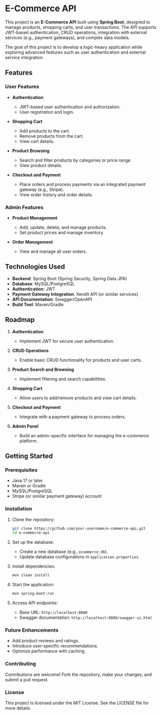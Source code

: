 # E-Commerce API  

This project is an **E-Commerce API** built using **Spring Boot**, designed to manage products, shopping carts, and user transactions. The API supports JWT-based authentication, CRUD operations, integration with external services (e.g., payment gateways), and complex data models.  

The goal of this project is to develop a logic-heavy application while exploring advanced features such as user authentication and external service integration.  

## Features  

### User Features  

- **Authentication**  
  - JWT-based user authentication and authorization.  
  - User registration and login.  

- **Shopping Cart**  
  - Add products to the cart.  
  - Remove products from the cart.  
  - View cart details.  

- **Product Browsing**  
  - Search and filter products by categories or price range.  
  - View product details.  

- **Checkout and Payment**  
  - Place orders and process payments via an integrated payment gateway (e.g., Stripe).  
  - View order history and order details.  

### Admin Features  

- **Product Management**  
  - Add, update, delete, and manage products.  
  - Set product prices and manage inventory.  

- **Order Management**  
  - View and manage all user orders.  

## Technologies Used  

- **Backend**: Spring Boot (Spring Security, Spring Data JPA)  
- **Database**: MySQL/PostgreSQL  
- **Authentication**: JWT  
- **Payment Gateway Integration**: Xendit API (or similar services)  
- **API Documentation**: Swagger/OpenAPI  
- **Build Tool**: Maven/Gradle  

## Roadmap  

1. **Authentication**  
   - Implement JWT for secure user authentication.  

2. **CRUD Operations**  
   - Enable basic CRUD functionality for products and user carts.  

3. **Product Search and Browsing**  
   - Implement filtering and search capabilities.  

4. **Shopping Cart**  
   - Allow users to add/remove products and view cart details.  

5. **Checkout and Payment**  
   - Integrate with a payment gateway to process orders.  

6. **Admin Panel**  
   - Build an admin-specific interface for managing the e-commerce platform.  

## Getting Started  

### Prerequisites  

- Java 17 or later  
- Maven or Gradle  
- MySQL/PostgreSQL  
- Stripe (or similar payment gateway) account  

### Installation  

1. Clone the repository:  
   ```bash  
   git clone https://github.com/your-username/e-commerce-api.git  
   cd e-commerce-api  

2. Set up the database:
   - Create a new database (e.g., `ecommerce_db`).
   - Update database configurations in `application.properties`.

3. Install dependencies:
   ```bash
   mvn clean install

4. Start the application:
   ```bash
   mvn spring-boot:run

5. Access API endpoints:
   - Base URL: `http://localhost:8080`
   - Swagger documentation: `http://localhost:8080/swagger-ui.html`

### Future Enhancements

- Add product reviews and ratings.
- Introduce user-specific recommendations.
- Optimize performance with caching.

### Contributing

Contributions are welcome! Fork the repository, make your changes, and submit a pull request.

### License

This project is licensed under the MIT License. See the LICENSE file for more details.

